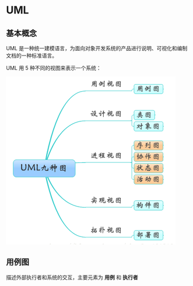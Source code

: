 # UML

## 基本概念

UML 是一种统一建模语言，为面向对象开发系统的产品进行说明、可视化和编制文档的一种标准语言。

UML 用 5 种不同的视图来表示一个系统：

![UML](./pic/UML.png)

## 用例图

描述外部执行者和系统的交互，主要元素为 **用例** 和 **执行者**